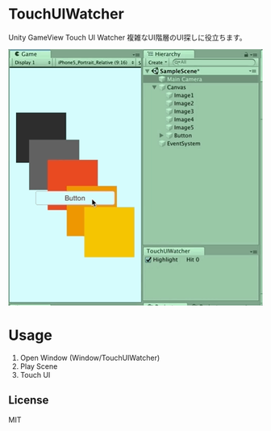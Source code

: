 # TouchUIWatcher
Unity GameView Touch UI Watcher
複雑なUI階層のUI探しに役立ちます。

![demo](demo1.gif)

# Usage 
1. Open Window (Window/TouchUIWatcher)
2. Play Scene
3. Touch UI

## License
MIT
